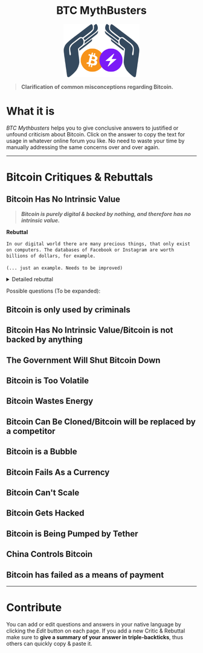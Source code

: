 <div align="center">
  <h1>BTC MythBusters</h1>
  <img width="200" src=".\_images\Logo-BTCMythBusters.png" alt="logo of BTC MythBusters">
</div>

> **Clarification of common misconceptions regarding Bitcoin.**

# What it is

*BTC Mythbusters* helps you to give conclusive answers to justified or unfound criticism about Bitcoin. Click on the answer to copy the text for usage in whatever online forum you like. No need to waste your time by manually addressing the same concerns over and over again.

***

# Bitcoin Critiques & Rebuttals

## Bitcoin Has No Intrinsic Value

> ***Bitcoin is purely digital & backed by nothing, and therefore has no intrinsic value.***

**Rebuttal**
```
In our digital world there are many precious things, that only exist on computers. The databases of Facebook or Instagram are worth billions of dollars, for example.

(... just an example. Needs to be improved)
```
<details>
  <summary>Detailed rebuttal</summary>
  here comes the detailed rebuttal
  Lorem ipsum dolor sit, amet consectetur adipisicing elit. Magnam magni reiciendis itaque libero possimus totam eligendi mollitia eum? Optio voluptatem magnam explicabo rem sunt sed officia minus quisquam ad repellendus!Lorem ipsum dolor sit, amet consectetur adipisicing elit. Magnam magni reiciendis itaque libero possimus totam eligendi mollitia eum? Optio voluptatem magnam explicabo rem sunt sed officia minus quisquam ad repellendus!

  Lorem ipsum dolor sit, amet consectetur adipisicing elit. Magnam magni reiciendis itaque libero possimus totam eligendi mollitia eum? Optio voluptatem magnam explicabo rem sunt sed officia minus quisquam ad repellendus!Lorem ipsum dolor sit, amet consectetur adipisicing elit. Magnam magni reiciendis itaque libero possimus totam eligendi mollitia eum? Optio voluptatem magnam explicabo rem sunt sed officia minus quisquam ad repellendus!
</details>

Possible questions (To be expanded):

## Bitcoin is only used by criminals
## Bitcoin Has No Intrinsic Value/Bitcoin is not backed by anything
## The Government Will Shut Bitcoin Down
## Bitcoin is Too Volatile
## Bitcoin Wastes Energy
## Bitcoin Can Be Cloned/Bitcoin will be replaced by a competitor
## Bitcoin is a Bubble
## Bitcoin Fails As a Currency
## Bitcoin Can't Scale
## Bitcoin Gets Hacked
## Bitcoin is Being Pumped by Tether
## China Controls Bitcoin
## Bitcoin has failed as a means of payment

***

# Contribute

You can add or edit questions and answers in your native language by clicking the *Edit* button on each page. If you add a new Critic & Rebuttal make sure to **give a summary of your answer in triple-backticks**, thus others can quickly copy & paste it.